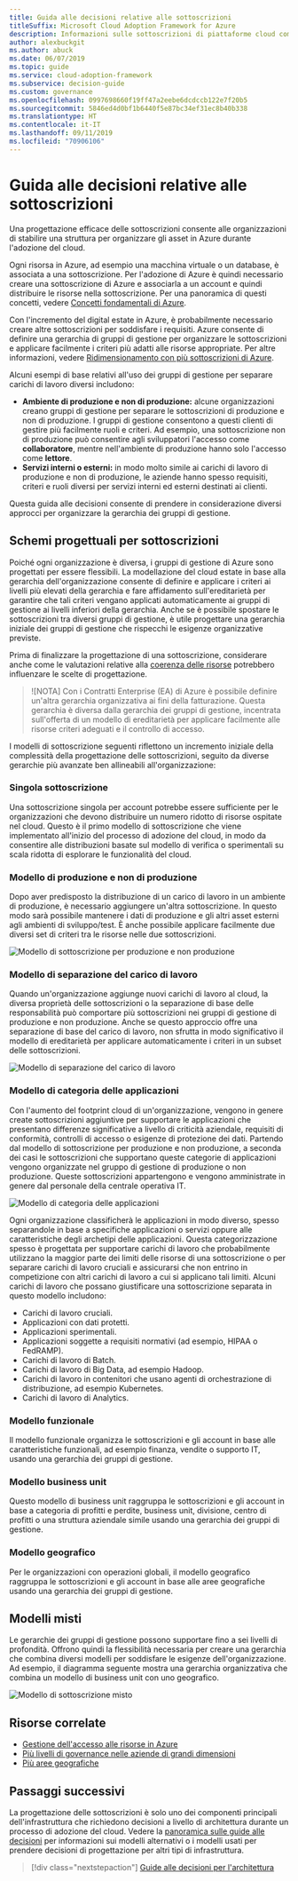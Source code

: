 ```yaml
---
title: Guida alle decisioni relative alle sottoscrizioni
titleSuffix: Microsoft Cloud Adoption Framework for Azure
description: Informazioni sulle sottoscrizioni di piattaforme cloud come servizio di base nelle migrazioni di Azure.
author: alexbuckgit
ms.author: abuck
ms.date: 06/07/2019
ms.topic: guide
ms.service: cloud-adoption-framework
ms.subservice: decision-guide
ms.custom: governance
ms.openlocfilehash: 0997698660f19ff47a2eebe6dcdccb122e7f20b5
ms.sourcegitcommit: 5846ed4d0bf1b6440f5e87bc34ef31ec8b40b338
ms.translationtype: HT
ms.contentlocale: it-IT
ms.lasthandoff: 09/11/2019
ms.locfileid: "70906106"
---
```

# <a name="subscription-decision-guide"></a>Guida alle decisioni relative alle sottoscrizioni

Una progettazione efficace delle sottoscrizioni consente alle organizzazioni di stabilire una struttura per organizzare gli asset in Azure durante l'adozione del cloud.

Ogni risorsa in Azure, ad esempio una macchina virtuale o un database, è associata a una sottoscrizione. Per l'adozione di Azure è quindi necessario creare una sottoscrizione di Azure e associarla a un account e quindi distribuire le risorse nella sottoscrizione. Per una panoramica di questi concetti, vedere [Concetti fondamentali di Azure](../../ready/considerations/fundamental-concepts.md).

Con l'incremento del digital estate in Azure, è probabilmente necessario creare altre sottoscrizioni per soddisfare i requisiti. Azure consente di definire una gerarchia di gruppi di gestione per organizzare le sottoscrizioni e applicare facilmente i criteri più adatti alle risorse appropriate. Per altre informazioni, vedere [Ridimensionamento con più sottoscrizioni di Azure](../../ready/considerations/scaling-subscriptions.md).

Alcuni esempi di base relativi all'uso dei gruppi di gestione per separare carichi di lavoro diversi includono:

- **Ambiente di produzione e non di produzione:** alcune organizzazioni creano gruppi di gestione per separare le sottoscrizioni di produzione e non di produzione. I gruppi di gestione consentono a questi clienti di gestire più facilmente ruoli e criteri. Ad esempio, una sottoscrizione non di produzione può consentire agli sviluppatori l'accesso come **collaboratore**, mentre nell'ambiente di produzione hanno solo l'accesso come **lettore**.
- **Servizi interni o esterni:** in modo molto simile ai carichi di lavoro di produzione e non di produzione, le aziende hanno spesso requisiti, criteri e ruoli diversi per servizi interni ed esterni destinati ai clienti.

Questa guida alle decisioni consente di prendere in considerazione diversi approcci per organizzare la gerarchia dei gruppi di gestione.

## <a name="subscription-design-patterns"></a>Schemi progettuali per sottoscrizioni

Poiché ogni organizzazione è diversa, i gruppi di gestione di Azure sono progettati per essere flessibili. La modellazione del cloud estate in base alla gerarchia dell'organizzazione consente di definire e applicare i criteri ai livelli più elevati della gerarchia e fare affidamento sull'ereditarietà per garantire che tali criteri vengano applicati automaticamente ai gruppi di gestione ai livelli inferiori della gerarchia. Anche se è possibile spostare le sottoscrizioni tra diversi gruppi di gestione, è utile progettare una gerarchia iniziale dei gruppi di gestione che rispecchi le esigenze organizzative previste.

Prima di finalizzare la progettazione di una sottoscrizione, considerare anche come le valutazioni relative alla [coerenza delle risorse](../resource-consistency/index.md) potrebbero influenzare le scelte di progettazione.

> ![NOTA] Con i Contratti Enterprise (EA) di Azure è possibile definire un'altra gerarchia organizzativa ai fini della fatturazione. Questa gerarchia è diversa dalla gerarchia dei gruppi di gestione, incentrata sull'offerta di un modello di ereditarietà per applicare facilmente alle risorse criteri adeguati e il controllo di accesso.

I modelli di sottoscrizione seguenti riflettono un incremento iniziale della complessità della progettazione delle sottoscrizioni, seguito da diverse gerarchie più avanzate ben allineabili all'organizzazione:

### <a name="single-subscription"></a>Singola sottoscrizione

Una sottoscrizione singola per account potrebbe essere sufficiente per le organizzazioni che devono distribuire un numero ridotto di risorse ospitate nel cloud. Questo è il primo modello di sottoscrizione che viene implementato all'inizio del processo di adozione del cloud, in modo da consentire alle distribuzioni basate sul modello di verifica o sperimentali su scala ridotta di esplorare le funzionalità del cloud.

### <a name="production-and-nonproduction-pattern"></a>Modello di produzione e non di produzione

Dopo aver predisposto la distribuzione di un carico di lavoro in un ambiente di produzione, è necessario aggiungere un'altra sottoscrizione. In questo modo sarà possibile mantenere i dati di produzione e gli altri asset esterni agli ambienti di sviluppo/test. È anche possibile applicare facilmente due diversi set di criteri tra le risorse nelle due sottoscrizioni.

![Modello di sottoscrizione per produzione e non produzione](../../_images/ready/basic-subscription-model.png)

### <a name="workload-separation-pattern"></a>Modello di separazione del carico di lavoro

Quando un'organizzazione aggiunge nuovi carichi di lavoro al cloud, la diversa proprietà delle sottoscrizioni o la separazione di base delle responsabilità può comportare più sottoscrizioni nei gruppi di gestione di produzione e non produzione. Anche se questo approccio offre una separazione di base del carico di lavoro, non sfrutta in modo significativo il modello di ereditarietà per applicare automaticamente i criteri in un subset delle sottoscrizioni.

![Modello di separazione del carico di lavoro](../../_images/ready/management-group-hierarchy.png)

### <a name="application-category-pattern"></a>Modello di categoria delle applicazioni

Con l'aumento del footprint cloud di un'organizzazione, vengono in genere create sottoscrizioni aggiuntive per supportare le applicazioni che presentano differenze significative a livello di criticità aziendale, requisiti di conformità, controlli di accesso o esigenze di protezione dei dati. Partendo dal modello di sottoscrizione per produzione e non produzione, a seconda dei casi le sottoscrizioni che supportano queste categorie di applicazioni vengono organizzate nel gruppo di gestione di produzione o non produzione. Queste sottoscrizioni appartengono e vengono amministrate in genere dal personale della centrale operativa IT.

![Modello di categoria delle applicazioni](../../_images/infra-subscriptions/application.png)

Ogni organizzazione classificherà le applicazioni in modo diverso, spesso separandole in base a specifiche applicazioni o servizi oppure alle caratteristiche degli archetipi delle applicazioni. Questa categorizzazione spesso è progettata per supportare carichi di lavoro che probabilmente utilizzano la maggior parte dei limiti delle risorse di una sottoscrizione o per separare carichi di lavoro cruciali e assicurarsi che non entrino in competizione con altri carichi di lavoro a cui si applicano tali limiti. Alcuni carichi di lavoro che possano giustificare una sottoscrizione separata in questo modello includono:

- Carichi di lavoro cruciali.
- Applicazioni con dati protetti.
- Applicazioni sperimentali.
- Applicazioni soggette a requisiti normativi (ad esempio, HIPAA o FedRAMP).
- Carichi di lavoro di Batch.
- Carichi di lavoro di Big Data, ad esempio Hadoop.
- Carichi di lavoro in contenitori che usano agenti di orchestrazione di distribuzione, ad esempio Kubernetes.
- Carichi di lavoro di Analytics.

### <a name="functional-pattern"></a>Modello funzionale

Il modello funzionale organizza le sottoscrizioni e gli account in base alle caratteristiche funzionali, ad esempio finanza, vendite o supporto IT, usando una gerarchia dei gruppi di gestione.

### <a name="business-unit-pattern"></a>Modello business unit

Questo modello di business unit raggruppa le sottoscrizioni e gli account in base a categoria di profitti e perdite, business unit, divisione, centro di profitti o una struttura aziendale simile usando una gerarchia dei gruppi di gestione.

### <a name="geographic-pattern"></a>Modello geografico

Per le organizzazioni con operazioni globali, il modello geografico raggruppa le sottoscrizioni e gli account in base alle aree geografiche usando una gerarchia dei gruppi di gestione.

## <a name="mixed-patterns"></a>Modelli misti

Le gerarchie dei gruppi di gestione possono supportare fino a sei livelli di profondità. Offrono quindi la flessibilità necessaria per creare una gerarchia che combina diversi modelli per soddisfare le esigenze dell'organizzazione. Ad esempio, il diagramma seguente mostra una gerarchia organizzativa che combina un modello di business unit con uno geografico.

![Modello di sottoscrizione misto](../../_images/infra-subscriptions/mixed.png)

## <a name="related-resources"></a>Risorse correlate

- [Gestione dell'accesso alle risorse in Azure](../../governance/resource-consistency/azure-resource-access.md)
- [Più livelli di governance nelle aziende di grandi dimensioni](/azure/architecture/cloud-adoption/governance/journeys/large-enterprise/multiple-layers-of-governance)
- [Più aree geografiche](/azure/architecture/cloud-adoption/migrate/expanded-scope/multiple-regions)

## <a name="next-steps"></a>Passaggi successivi

La progettazione delle sottoscrizioni è solo uno dei componenti principali dell'infrastruttura che richiedono decisioni a livello di architettura durante un processo di adozione del cloud. Vedere la [panoramica sulle guide alle decisioni](../index.md) per informazioni sui modelli alternativi o i modelli usati per prendere decisioni di progettazione per altri tipi di infrastruttura.

> [!div class="nextstepaction"]
> [Guide alle decisioni per l'architettura](../index.md)
